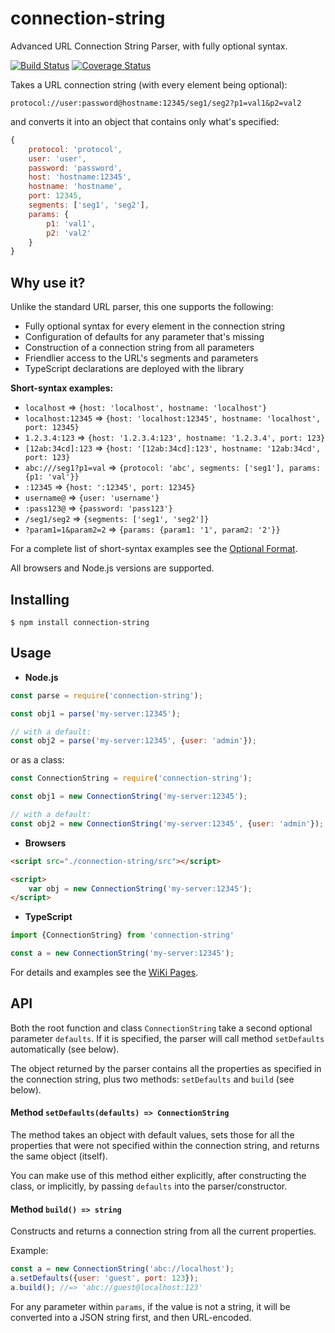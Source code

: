 connection-string
=================

Advanced URL Connection String Parser, with fully optional syntax.

[![Build Status](https://travis-ci.org/vitaly-t/connection-string.svg?branch=master)](https://travis-ci.org/vitaly-t/connection-string)
[![Coverage Status](https://coveralls.io/repos/vitaly-t/connection-string/badge.svg?branch=master)](https://coveralls.io/r/vitaly-t/connection-string?branch=master)

Takes a URL connection string (with every element being optional): 

```
protocol://user:password@hostname:12345/seg1/seg2?p1=val1&p2=val2
```

and converts it into an object that contains only what's specified:

```js
{
    protocol: 'protocol',
    user: 'user',
    password: 'password',
    host: 'hostname:12345',
    hostname: 'hostname',
    port: 12345,
    segments: ['seg1', 'seg2'],
    params: {
        p1: 'val1',
        p2: 'val2'
    }
}
```

## Why use it?

Unlike the standard URL parser, this one supports the following:

* Fully optional syntax for every element in the connection string
* Configuration of defaults for any parameter that's missing
* Construction of a connection string from all parameters
* Friendlier access to the URL's segments and parameters
* TypeScript declarations are deployed with the library
 
**Short-syntax examples:**

* `localhost` => `{host: 'localhost', hostname: 'localhost'}`
* `localhost:12345` => `{host: 'localhost:12345', hostname: 'localhost', port: 12345}`
* `1.2.3.4:123` => `{host: '1.2.3.4:123', hostname: '1.2.3.4', port: 123}`
* `[12ab:34cd]:123` => `{host: '[12ab:34cd]:123', hostname: '12ab:34cd', port: 123}`
* `abc:///seg1?p1=val` => `{protocol: 'abc', segments: ['seg1'], params: {p1: 'val'}}`
* `:12345` => `{host: ':12345', port: 12345}`
* `username@` => `{user: 'username'}`
* `:pass123@` => `{password: 'pass123'}`
* `/seg1/seg2` => `{segments: ['seg1', 'seg2']}`
* `?param1=1&param2=2` => `{params: {param1: '1', param2: '2'}}`

For a complete list of short-syntax examples see the [Optional Format].

All browsers and Node.js versions are supported.

## Installing

```
$ npm install connection-string
```

## Usage

* **Node.js**

```js
const parse = require('connection-string');

const obj1 = parse('my-server:12345');

// with a default:
const obj2 = parse('my-server:12345', {user: 'admin'});
```

or as a class:

```js
const ConnectionString = require('connection-string');

const obj1 = new ConnectionString('my-server:12345');

// with a default:
const obj2 = new ConnectionString('my-server:12345', {user: 'admin'});
```

* **Browsers**

```html
<script src="./connection-string/src"></script>

<script>
    var obj = new ConnectionString('my-server:12345');
</script>
```

* **TypeScript**

```ts
import {ConnectionString} from 'connection-string'

const a = new ConnectionString('my-server:12345');
```

For details and examples see the [WiKi Pages].

## API

Both the root function and class `ConnectionString` take a second optional parameter `defaults`.
If it is specified, the parser will call method `setDefaults` automatically (see below). 

The object returned by the parser contains all the properties as specified in the connection string,
plus two methods: `setDefaults` and `build` (see below).

#### Method `setDefaults(defaults) => ConnectionString`

The method takes an object with default values, sets those for all the properties that were not
specified within the connection string, and returns the same object (itself). 

You can make use of this method either explicitly, after constructing the class, or implicitly, by 
passing `defaults` into the parser/constructor.

#### Method `build() => string`

Constructs and returns a connection string from all the current properties.

Example:
 
```js
const a = new ConnectionString('abc://localhost');
a.setDefaults({user: 'guest', port: 123});
a.build(); //=> 'abc://guest@localhost:123'
```

For any parameter within `params`, if the value is not a string, it will be converted into a JSON
string first, and then URL-encoded.

[WiKi Pages]:https://github.com/vitaly-t/connection-string/wiki
[Optional Format]:https://github.com/vitaly-t/connection-string/wiki#optional-format
